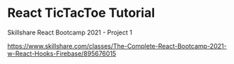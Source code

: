 # React TicTacToe Tutorial
Skillshare React Bootcamp 2021 - Project 1

https://www.skillshare.com/classes/The-Complete-React-Bootcamp-2021-w-React-Hooks-Firebase/895676015
